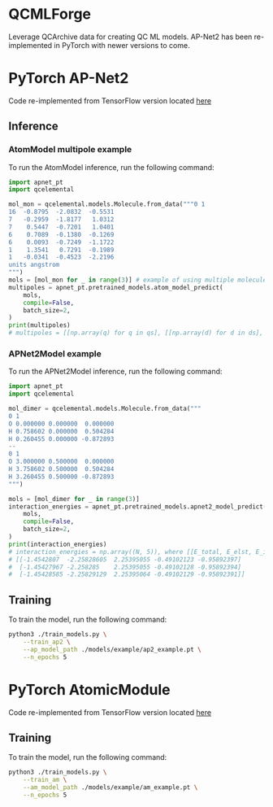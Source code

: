 # QCMLForge
Leverage QCArchive data for creating QC ML models. AP-Net2 has been
re-implemented in PyTorch with newer versions to come.

# PyTorch AP-Net2 
Code re-implemented from TensorFlow version located [here](https://github.com/zachglick/apnet)

## Inference
### AtomModel multipole example
To run the AtomModel inference, run the following command:
```py
import apnet_pt
import qcelemental

mol_mon = qcelemental.models.Molecule.from_data("""0 1
16  -0.8795  -2.0832  -0.5531
7   -0.2959  -1.8177   1.0312
7    0.5447  -0.7201   1.0401
6    0.7089  -0.1380  -0.1269
6    0.0093  -0.7249  -1.1722
1    1.3541   0.7291  -0.1989
1   -0.0341  -0.4523  -2.2196
units angstrom
""")
mols = [mol_mon for _ in range(3)] # example of using multiple molecules
multipoles = apnet_pt.pretrained_models.atom_model_predict(
    mols,
    compile=False,
    batch_size=2,
)
print(multipoles)
# multipoles = [[np.array(q) for q in qs], [[np.array(d) for d in ds], [np.array(qp) for qp in qps]]]
```
### APNet2Model example
To run the APNet2Model inference, run the following command:
```py
import apnet_pt
import qcelemental

mol_dimer = qcelemental.models.Molecule.from_data("""
0 1
O 0.000000 0.000000  0.000000
H 0.758602 0.000000  0.504284
H 0.260455 0.000000 -0.872893
--
0 1
O 3.000000 0.500000  0.000000
H 3.758602 0.500000  0.504284
H 3.260455 0.500000 -0.872893
""")

mols = [mol_dimer for _ in range(3)]
interaction_energies = apnet_pt.pretrained_models.apnet2_model_predict(
    mols,
    compile=False,
    batch_size=2,
)
print(interaction_energies)
# interaction_energies = np.array((N, 5)), where [[E_total, E_elst, E_ind, E_disp, E_exch]...]
# [[-1.4542807  -2.25828605  2.25395055 -0.49102123 -0.95892397]
#  [-1.45427967 -2.258285    2.25395055 -0.49102128 -0.95892394]
#  [-1.45428585 -2.25829129  2.25395064 -0.49102129 -0.95892391]]
```

## Training
To train the model, run the following command:
```bash
python3 ./train_models.py \
    --train_ap2 \
    --ap_model_path ./models/example/ap2_example.pt \
    --n_epochs 5 
```

# PyTorch AtomicModule 
Code re-implemented from TensorFlow version located [here](https://github.com/zachglick/apnet)

## Training
To train the model, run the following command:
```bash
python3 ./train_models.py \
    --train_am \
    --am_model_path ./models/example/am_example.pt \
    --n_epochs 5 
```
